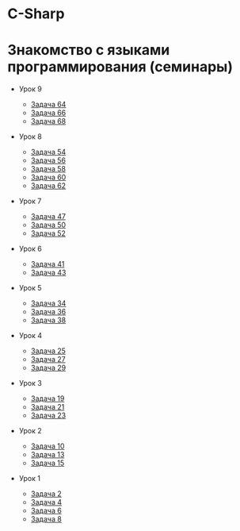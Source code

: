# C-Sharp
# Знакомство с языками программирования (семинары)

* Урок 9

    * [Задача 64](https://github.com/PDV-geekbrains/C-Sharp/tree/main/Урок_9-Задача_64)
    * [Задача 66](https://github.com/PDV-geekbrains/C-Sharp/tree/main/Урок_9-Задача_66)
    * [Задача 68](https://github.com/PDV-geekbrains/C-Sharp/tree/main/Урок_9-Задача_68)

* Урок 8

    * [Задача 54](https://github.com/PDV-geekbrains/C-Sharp/tree/main/Урок_8-Задача_54)
    * [Задача 56](https://github.com/PDV-geekbrains/C-Sharp/tree/main/Урок_8-Задача_56)
    * [Задача 58](https://github.com/PDV-geekbrains/C-Sharp/tree/main/Урок_8-Задача_58)
    * [Задача 60](https://github.com/PDV-geekbrains/C-Sharp/tree/main/Урок_8-Задача_60)
    * [Задача 62](https://github.com/PDV-geekbrains/C-Sharp/tree/main/Урок_8-Задача_62)

* Урок 7

    * [Задача 47](https://github.com/PDV-geekbrains/C-Sharp/tree/main/Урок_7-Задача_47)
    * [Задача 50](https://github.com/PDV-geekbrains/C-Sharp/tree/main/Урок_7-Задача_50)
    * [Задача 52](https://github.com/PDV-geekbrains/C-Sharp/tree/main/Урок_7-Задача_52)

* Урок 6

    * [Задача 41](https://github.com/PDV-geekbrains/C-Sharp/tree/main/Урок_6-Задача_41)
    * [Задача 43](https://github.com/PDV-geekbrains/C-Sharp/tree/main/Урок_6-Задача_43)

* Урок 5

    * [Задача 34](https://github.com/PDV-geekbrains/C-Sharp/tree/main/Урок_5-Задача_34)
    * [Задача 36](https://github.com/PDV-geekbrains/C-Sharp/tree/main/Урок_5-Задача_36)
    * [Задача 38](https://github.com/PDV-geekbrains/C-Sharp/tree/main/Урок_5-Задача_38)

* Урок 4

    * [Задача 25](https://github.com/PDV-geekbrains/C-Sharp/tree/main/Урок_4-Задача_25)
    * [Задача 27](https://github.com/PDV-geekbrains/C-Sharp/tree/main/Урок_4-Задача_27)
    * [Задача 29](https://github.com/PDV-geekbrains/C-Sharp/tree/main/Урок_4-Задача_29)

* Урок 3

    * [Задача 19](https://github.com/PDV-geekbrains/C-Sharp/tree/main/Урок_3-Задача_19)
    * [Задача 21](https://github.com/PDV-geekbrains/C-Sharp/tree/main/Урок_3-Задача_21)
    * [Задача 23](https://github.com/PDV-geekbrains/C-Sharp/tree/main/Урок_3-Задача_23)

* Урок 2

    * [Задача 10](https://github.com/PDV-geekbrains/C-Sharp/tree/main/Урок_2-Задача_10)
    * [Задача 13](https://github.com/PDV-geekbrains/C-Sharp/tree/main/Урок_2-Задача_13)
    * [Задача 15](https://github.com/PDV-geekbrains/C-Sharp/tree/main/Урок_2-Задача_15)

* Урок 1

    * [Задача 2](https://github.com/PDV-geekbrains/C-Sharp/tree/main/Урок_1-Задача_2)
    * [Задача 4](https://github.com/PDV-geekbrains/C-Sharp/tree/main/Урок_1-Задача_4)
    * [Задача 6](https://github.com/PDV-geekbrains/C-Sharp/tree/main/Урок_1-Задача_6)
    * [Задача 8](https://github.com/PDV-geekbrains/C-Sharp/tree/main/Урок_1-Задача_8)